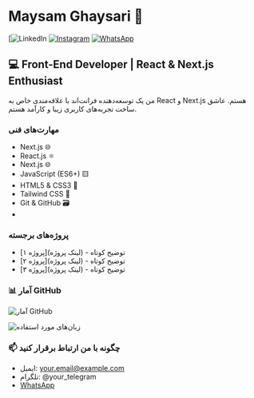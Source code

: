 # Maysam Ghaysari 👋

[![LinkedIn]([https://www.linkedin.com/in/your-profile](https://www.linkedin.com/in/maysam-ghaysari-227676367?utm_source=share&utm_campaign=share_via&utm_content=profile&utm_medium=android_app)](https://www.linkedin.com/in/maysam-ghaysari-227676367?utm_source=share&utm_campaign=share_via&utm_content=profile&utm_medium=android_app))
[![Instagram](https://img.shields.io/badge/Instagram-E4405F?style=for-the-badge&logo=instagram&logoColor=white)](https://www.instagram.com/maysam_qaysari)
[![WhatsApp](https://img.shields.io/badge/WhatsApp-25D366?style=for-the-badge&logo=whatsapp&logoColor=white)](https://wa.me/message/3YSFOXYMOEFXN1)

## 💻 Front-End Developer | React & Next.js Enthusiast

من یک توسعه‌دهنده فرانت‌اند با علاقه‌مندی خاص به React و Next.js هستم. عاشق ساخت تجربه‌های کاربری زیبا و کارآمد هستم.

### مهارت‌های فنی
- Next.js 🌐
- React.js ⚛️
- Next.js 🌐
- JavaScript (ES6+) 🟨
- HTML5 & CSS3 🎨
- Tailwind CSS 🍃
- Git & GitHub 🗃️
- 

### پروژه‌های برجسته
- [پروژه ۱](لینک پروژه) - توضیح کوتاه
- [پروژه ۲](لینک پروژه) - توضیح کوتاه
- [پروژه ۳](لینک پروژه) - توضیح کوتاه

### 📊 آمار GitHub
![آمار GitHub](https://github-readme-stats.vercel.app/api?username=Maysam-Ghaysari&show_icons=true&theme=radical)

![زبان‌های مورد استفاده](https://github-readme-stats.vercel.app/api/top-langs/?username=Maysam-Ghaysari&layout=compact&theme=radical)

### 📫 چگونه با من ارتباط برقرار کنید
- ایمیل: your.email@example.com
- تلگرام: @your_telegram
- [WhatsApp](https://wa.me/message/3YSFOXYMOEFXN1)
<!---
Maysam-Ghaysari/Maysam-Ghaysari is a ✨ special ✨ repository because its `README.md` (this file) appears on your GitHub profile.
You can click the Preview link to take a look at your changes.
--->
